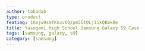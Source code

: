 ```yaml
---
author: tokodab
type: product
featimg: 1Kmjw9smfKnxv6Qzpm55tQLj1ikQBmkBe
title: Yasogami High School Samsung Galaxy S9 Case
tags: [samsung, galaxy, s9]
category: [samsung]
---
```


